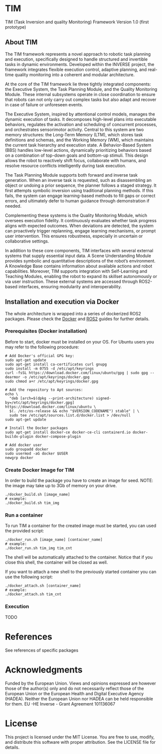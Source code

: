 # TIM
TIM (Task Inversion and quality Monitoring) Framework Version 1.0 (first prototype)

## About TIM

The TIM framework represents a novel approach to robotic task planning and execution, specifically designed to handle structured and invertible tasks in dynamic environments. Developed within the INVERSE project, the framework integrates flexible execution control, adaptive planning, and real-time quality monitoring into a coherent and modular architecture.

At the core of the TIM framework lie three tightly integrated components: the Executive System, the Task Planning Module, and the Quality Monitoring Module. These internal subsystems operate in close coordination to ensure that robots can not only carry out complex tasks but also adapt and recover in case of failure or unforeseen events.

The Executive System, inspired by attentional control models, manages the dynamic execution of tasks. It decomposes high-level plans into executable behaviors, regulates the activation and scheduling of concurrent processes, and orchestrates sensorimotor activity. Central to this system are two memory structures: the Long-Term Memory (LTM), which stores task definitions and schemas, and the Working Memory (WM), which maintains the current task hierarchy and execution state. A Behavior-Based System (BBS) handles low-level actions, dynamically prioritizing behaviors based on a combination of top-down goals and bottom-up stimuli. This design allows the robot to reactively shift focus, collaborate with humans, and resolve resource conflicts intelligently during task execution.

The Task Planning Module supports both forward and inverse task generation. When an inverse task is requested, such as disassembling an object or undoing a prior sequence, the planner follows a staged strategy. It first attempts symbolic inversion using traditional planning methods. If this fails, the system can engage learning-based methods to fill gaps or correct errors, and ultimately defer to human guidance through demonstration if needed. 

Complementing these systems is the Quality Monitoring Module, which oversees execution fidelity. It continuously evaluates whether task progress aligns with expected outcomes. When deviations are detected, the system can proactively trigger replanning, engage learning mechanisms, or prompt user intervention. This ensures robustness, especially in uncertain or collaborative settings.

In addition to these core components, TIM interfaces with several external systems that supply essential input data. A Scene Understanding Module provides symbolic and quantitative descriptions of the robot’s environment. A Knowledge Base contains information about available actions and robot capabilities. Moreover, TIM supports integration with Self-Learning and Teaching Modules, enabling the robot to expand its skillset autonomously or via user instruction. These external systems are accessed through ROS2-based interfaces, ensuring modularity and interoperability.

## Installation and execution via Docker

The whole architecture is wrapped into a series of dockerized ROS2 packages. Please check the [Docker](https://docs.docker.com/get-started/) and [ROS2](https://docs.ros.org/en/humble/index.html) guides for further details.

### Prerequisites (Docker installation)

Before to start, docker must be installed on your OS. For Ubuntu users you may refer to the following procedure:
```
# Add Docker's official GPG key:
sudo apt-get update
sudo apt-get install ca-certificates curl gnupg
sudo install -m 0755 -d /etc/apt/keyrings
curl -fsSL https://download.docker.com/linux/ubuntu/gpg | sudo gpg --dearmor -o /etc/apt/keyrings/docker.gpg
sudo chmod a+r /etc/apt/keyrings/docker.gpg

# Add the repository to Apt sources:
echo \
  "deb [arch=$(dpkg --print-architecture) signed-by=/etc/apt/keyrings/docker.gpg] https://download.docker.com/linux/ubuntu \
  $(. /etc/os-release && echo "$VERSION_CODENAME") stable" | \
  sudo tee /etc/apt/sources.list.d/docker.list > /dev/null
sudo apt-get update

# Install the Docker packages
sudo apt-get install docker-ce docker-ce-cli containerd.io docker-buildx-plugin docker-compose-plugin

# Add docker user
sudo groupadd docker
sudo usermod -aG docker $USER
newgrp docker
```


### Create Docker Image for TIM
In order to build the package you have to create an image for seed.
NOTE: the image may take up to 3Gb of memory on your drive.
```
./docker_build.sh [image_name]
# example:
./docker_build.sh tim_img
```


### Run a container
To run TIM a container for the created image must be started, you can used the provided script:
```
./docker_run.sh [image_name] [container_name]
# example:
./docker_run.sh tim_img tim_cnt
```
The shell will be automatically attached to the container. Notice that if you close this shell, the container will be closed as well.

If you want to attach a new shell to the previously started container you can use the following script:
```
./docker_attach.sh [container_name]
# example:
./docker_attach.sh tim_cnt
```


### Execution
TODO

# References
See references of specific packages

# Acknowledgments
Funded by the European Union. Views and opinions expressed are however those of the author(s) only and do not necessarily reflect those of the European Union or the European Health and Digital Executive Agency (HADEA). Neither the European Union nor HADEA can be held responsible for them. 
EU -HE Inverse - Grant Agreement 101136067 

# License
This project is licensed under the MIT License.
You are free to use, modify, and distribute this software with proper attribution. See the LICENSE file for details.
